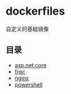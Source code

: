 # dockerfiles

自定义的基础镜像

## 目录

- [asp.net core](./src/aspnet/README.md)
- [frpc](./src/frpc/README.md)
- [nginx](./src/nginx/README.md)
- [powershell](./src/powershell/README.md)